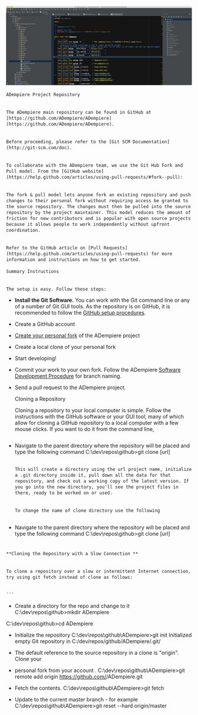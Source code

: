![alt_text](images/ADempiere-Debug.png "image_tooltip")

    ADempiere Project Repository 


    The ADempiere main repository can be found in GitHub at [https://github.com/ADempiere/ADempiere](https://github.com/ADempiere/ADempiere).


    Before proceeding, please refer to the [Git SCM Documentation](http://git-scm.com/doc).


    To collaborate with the ADempiere team, we use the Git Hub Fork and Pull model. From the [GitHub website](https://help.github.com/articles/using-pull-requests/#fork--pull):


    The fork & pull model lets anyone fork an existing repository and push changes to their personal fork without requiring access be granted to the source repository. The changes must then be pulled into the source repository by the project maintainer. This model reduces the amount of friction for new contributors and is popular with open source projects because it allows people to work independently without upfront coordination.


    Refer to the GitHub article on [Pull Requests](https://help.github.com/articles/using-pull-requests) for more information and instructions on how to get started.

    Summary Instructions 


    The setup is easy. Follow these steps:

*   **Install the Git Software.** You can work with the Git command line or any of a number of Git GUI tools. As the repository is on GitHub, it is recommended to follow the [GitHub setup procedures](https://help.github.com/articles/set-up-git/).
*   Create a GitHub account
*   [Create your personal fork](https://help.github.com/articles/fork-a-repo/) of the ADempiere project
*   Create a local clone of your personal fork
*   Start developing! 
*   Commit your work to your own fork. Follow the ADempiere [Software Development Procedure](http://www.ADempiere.com/Software_Development_Procedure) for branch naming.
*   Send a pull request to the ADempiere project.

     
    Cloning a Repository 


    Cloning a repository to your local computer is simple. Follow the instructions with the GitHub software or your GUI tool, many of which allow for cloning a GitHub repository to a local computer with a few mouse clicks. If you want to do it from the command line,


    ```
- Navigate to the parent directory where the repository will be placed and type the following command
C:\dev\repos\github>git clone [url]
    ```

    This will create a directory using the url project name, initialize a .git directory inside it, pull down all the data for that repository, and check out a working copy of the latest version. If you go into the new directory, you'll see the project files in there, ready to be worked on or used.


    To change the name of clone directory use the following


    ```
- Navigate to the parent directory where the repository will be placed and type the following command
C:\dev\repos\github>git clone [url] <optional name>
    ```

### 
    **Cloning the Repository with a Slow Connection **


    To clone a repository over a slow or intermittent Internet connection, try using git fetch instead of clone as follows:


    ```
- Create a directory for the repo and change to it
C:\dev\repos\github>mkdir ADempiere

C:\dev\repos\github>cd ADempiere

- Initialize the repository
C:\dev\repos\github\ADempiere>git init
Initialized empty Git repository in C:/dev/repos/github/ADempiere/.git/

- The default reference to the source repository in a clone is "origin".  Clone your
- personal fork from your account <account>.
C:\dev\repos\github\ADempiere>git remote add origin https://github.com/<account>/ADempiere.git

- Fetch the contents.
C:\dev\repos\github\ADempiere>git fetch

- Update to the current master branch - for example
C:\dev\repos\github\ADempiere>git reset --hard origin/master


<table>
  <tr>
  </tr>
</table>